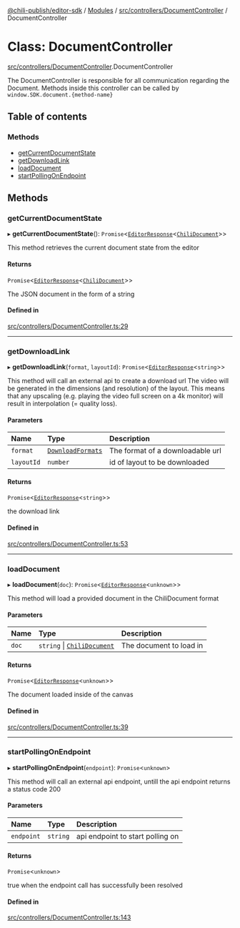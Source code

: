 [@chili-publish/editor-sdk](../README.md) / [Modules](../modules.md) / [src/controllers/DocumentController](../modules/controllers_DocumentController.md) / DocumentController

# Class: DocumentController

[src/controllers/DocumentController](../modules/controllers_DocumentController.md).DocumentController

The DocumentController is responsible for all communication regarding the Document.
Methods inside this controller can be called by `window.SDK.document.{method-name}`

## Table of contents

### Methods

- [getCurrentDocumentState](controllers_DocumentController.DocumentController.md#getcurrentdocumentstate)
- [getDownloadLink](controllers_DocumentController.DocumentController.md#getdownloadlink)
- [loadDocument](controllers_DocumentController.DocumentController.md#loaddocument)
- [startPollingOnEndpoint](controllers_DocumentController.DocumentController.md#startpollingonendpoint)

## Methods

### getCurrentDocumentState

▸ **getCurrentDocumentState**(): `Promise`<[`EditorResponse`](../interfaces/src.EditorResponse.md)<[`ChiliDocument`](../interfaces/types_DocumentTypes.ChiliDocument.md)\>\>

This method retrieves the current document state from the editor

#### Returns

`Promise`<[`EditorResponse`](../interfaces/src.EditorResponse.md)<[`ChiliDocument`](../interfaces/types_DocumentTypes.ChiliDocument.md)\>\>

The JSON document in the form of a string

#### Defined in

[src/controllers/DocumentController.ts:29](https://github.com/chili-publish/editor-sdk/blob/bc89ed1/src/controllers/DocumentController.ts#L29)

___

### getDownloadLink

▸ **getDownloadLink**(`format`, `layoutId`): `Promise`<[`EditorResponse`](../interfaces/src.EditorResponse.md)<`string`\>\>

This method will call an external api to create a download url
The video will be generated in the dimensions (and resolution) of the layout.
This means that any upscaling (e.g. playing the video full screen on a 4k monitor) will result in interpolation (= quality loss).

#### Parameters

| Name | Type | Description |
| :------ | :------ | :------ |
| `format` | [`DownloadFormats`](../enums/src.DownloadFormats.md) | The format of a downloadable url |
| `layoutId` | `number` | id of layout to be downloaded |

#### Returns

`Promise`<[`EditorResponse`](../interfaces/src.EditorResponse.md)<`string`\>\>

the download link

#### Defined in

[src/controllers/DocumentController.ts:53](https://github.com/chili-publish/editor-sdk/blob/bc89ed1/src/controllers/DocumentController.ts#L53)

___

### loadDocument

▸ **loadDocument**(`doc`): `Promise`<[`EditorResponse`](../interfaces/src.EditorResponse.md)<`unknown`\>\>

This method will load a provided document in the ChiliDocument format

#### Parameters

| Name | Type | Description |
| :------ | :------ | :------ |
| `doc` | `string` \| [`ChiliDocument`](../interfaces/types_DocumentTypes.ChiliDocument.md) | The document to load in |

#### Returns

`Promise`<[`EditorResponse`](../interfaces/src.EditorResponse.md)<`unknown`\>\>

The document loaded inside of the canvas

#### Defined in

[src/controllers/DocumentController.ts:39](https://github.com/chili-publish/editor-sdk/blob/bc89ed1/src/controllers/DocumentController.ts#L39)

___

### startPollingOnEndpoint

▸ **startPollingOnEndpoint**(`endpoint`): `Promise`<`unknown`\>

This method will call an external api endpoint, untill the api endpoint returns a status code 200

#### Parameters

| Name | Type | Description |
| :------ | :------ | :------ |
| `endpoint` | `string` | api endpoint to start polling on |

#### Returns

`Promise`<`unknown`\>

true when the endpoint call has successfully been resolved

#### Defined in

[src/controllers/DocumentController.ts:143](https://github.com/chili-publish/editor-sdk/blob/bc89ed1/src/controllers/DocumentController.ts#L143)
